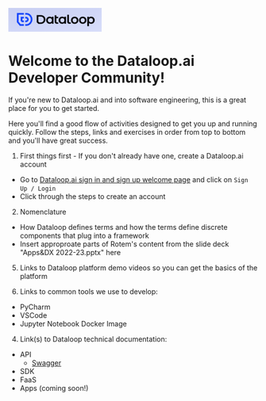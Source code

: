 ![Dataloop.ai](logo.png)

# Welcome to the Dataloop.ai Developer Community!

If you're new to Dataloop.ai and into software engineering, this is a great place for you to get started.

Here you'll find a good flow of activities designed to get you up and running quickly.  Follow the steps, links and exercises in order from top to bottom and you'll have great success.

1. First things first - If you don't already have one, create a Dataloop.ai account
- Go to [Dataloop.ai sign in and sign up welcome page](https://console.dataloop.ai/welcome) and click on `Sign Up / Login`
- Click through the steps to create an account

2. Nomenclature
- How Dataloop defines terms and how the terms define discrete components that plug into a framework
- Insert approproate parts of Rotem's content from the slide deck "Apps&DX 2022-23.pptx" here

5. Links to Dataloop platform demo videos so you can get the basics of the platform

3. Links to common tools we use to develop:
- PyCharm
- VSCode
- Jupyter Notebook Docker Image

4. Link(s) to Dataloop technical documentation:
- API
    - [Swagger](https://dataloop.ai/docs/sdk-reference)
- SDK
- FaaS
- Apps (coming soon!)


